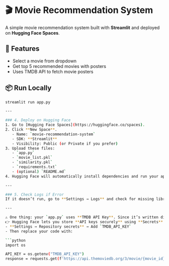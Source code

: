 # 🎬 Movie Recommendation System

A simple movie recommendation system built with **Streamlit** and deployed on **Hugging Face Spaces**.

## 🚀 Features
- Select a movie from dropdown
- Get top 5 recommended movies with posters
- Uses TMDB API to fetch movie posters

## 📦 Run Locally
```bash
streamlit run app.py

---

### 4. Deploy on Hugging Face
1. Go to [Hugging Face Spaces](https://huggingface.co/spaces).
2. Click **New Space**.
   - Name: `movie-recommendation-system`
   - SDK: **Streamlit**
   - Visibility: Public (or Private if you prefer)
3. Upload these files:
   - `app.py`
   - `movie_list.pkl`
   - `similarity.pkl`
   - `requirements.txt`
   - (optional) `README.md`
4. Hugging Face will automatically install dependencies and run your app.

---

### 5. Check Logs if Error
If it doesn’t run, go to **Settings → Logs** and check for missing libraries. Then just add them to `requirements.txt`.

---

⚠️ One thing: your `app.py` uses **TMDB API Key**. Since it’s written directly in the code, anyone can see it.  
👉 Hugging Face lets you store **API keys securely** using **Secrets**. You can go to:
- **Settings → Repository secrets** → Add `TMDB_API_KEY`
- Then replace your code with:

```python
import os

API_KEY = os.getenv("TMDB_API_KEY")
response = requests.get(f'https://api.themoviedb.org/3/movie/{movie_id}?api_key={API_KEY}')
